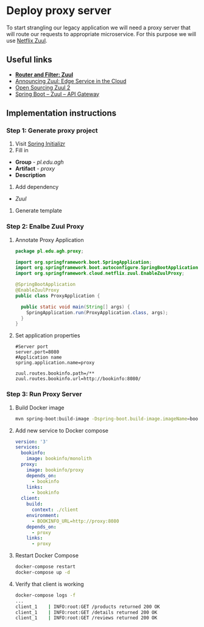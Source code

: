 # Deploy proxy server

To start strangling our legacy application we will need a proxy server that will
route our requests to appropriate microservice. For this purpose we will use
[Netflix Zuul][1].

## Useful links

- **[Router and Filter: Zuul][2]**
- [Announcing Zuul: Edge Service in the Cloud][3]
- [Open Sourcing Zuul 2][4]
- [Spring Boot – Zuul – API Gateway][5]

## Implementation instructions

### Step 1: Generate proxy project

1. Visit [Spring Initializr][6]
1. Fill in
  - **Group** - *pl.edu.agh*
  - **Artifact** - *proxy*
  - **Description**
1. Add dependency
  - *Zuul*
1. Generate template

### Step 2: Enalbe Zuul Proxy

1. Annotate Proxy Application

   ```java
   package pl.edu.agh.proxy;

   import org.springframework.boot.SpringApplication;
   import org.springframework.boot.autoconfigure.SpringBootApplication;
   import org.springframework.cloud.netflix.zuul.EnableZuulProxy;

   @SpringBootApplication
   @EnableZuulProxy
   public class ProxyApplication {

     public static void main(String[] args) {
       SpringApplication.run(ProxyApplication.class, args);
     }
   }
   ```

1. Set application properties

   ```
   #Server port
   server.port=8080
   #Application name
   spring.application.name=proxy

   zuul.routes.bookinfo.path=/**
   zuul.routes.bookinfo.url=http://bookinfo:8080/
   ```

### Step 3: Run Proxy Server

1. Build Docker image

   ```sh
   mvn spring-boot:build-image -Dspring-boot.build-image.imageName=bookinfo/proxy
   ```

1. Add new service to Docker compose

   ```yml
   version: '3'
   services:
     bookinfo:
       image: bookinfo/monolith
     proxy:
       image: bookinfo/proxy
       depends_on:
         - bookinfo
       links:
         - bookinfo
     client:
       build:
         context: ./client
       environment:
         - BOOKINFO_URL=http://proxy:8080
       depends_on:
         - proxy
       links:
         - proxy
   ```

1. Restart Docker Compose

   ```sh
   docker-compose restart
   docker-compose up -d
   ```

1. Verify that client is working

   ```sh
   docker-compose logs -f
   ...
   client_1    | INFO:root:GET /products returned 200 OK
   client_1    | INFO:root:GET /details returned 200 OK
   client_1    | INFO:root:GET /reviews returned 200 OK
   ```

[1]: https://github.com/Netflix/zuul
[2]: https://cloud.spring.io/spring-cloud-netflix/multi/multi__router_and_filter_zuul.html
[3]: https://netflixtechblog.com/announcing-zuul-edge-service-in-the-cloud-ab3af5be08ee
[4]: https://netflixtechblog.com/open-sourcing-zuul-2-82ea476cb2b3
[5]: https://codecouple.pl/2018/03/16/31-spring-boot-zuul-api-gateway/
[6]: https://start.spring.io/

